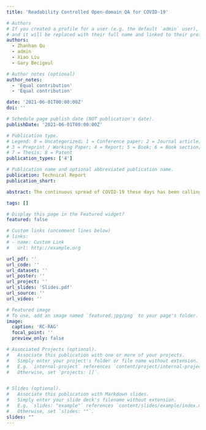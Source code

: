 ```yaml
---
title: 'Readability Controlled Open-domain QA for COVID-19'

# Authors
# If you created a profile for a user (e.g. the default `admin` user), write the username (folder name) here
# and it will be replaced with their full name and linked to their profile.
authors:
  - Zhanhan Qu
  - admin
  - Xiao Liu
  - Gary Becigeul

# Author notes (optional)
author_notes:
  - 'Equal contribution'
  - 'Equal contribution'

date: '2021-06-01T00:00:00Z'
doi: ''

# Schedule page publish date (NOT publication's date).
publishDate: '2021-06-01T00:00:00Z'

# Publication type.
# Legend: 0 = Uncategorized; 1 = Conference paper; 2 = Journal article;
# 3 = Preprint / Working Paper; 4 = Report; 5 = Book; 6 = Book section;
# 7 = Thesis; 8 = Patent
publication_types: ['4']

# Publication name and optional abbreviated publication name.
publication: Technical Report
publication_short: 

abstract: The continuous spread of COVID-19 these days has been calling for a way to provide instant and readable knowledge for researchers, medical workers and the general public. Recent works on COVID related question answering (QA) systems have leveraged retrievalbased structures and yielded promising results, yet sometimes their answers could become unreadable for most users due to the highly technical nature of their knowledge source. We propose RC-RAG for Readability Controlled Retrieval Augmented Generation, an open-domain question-answering system on COVID related topics, which is capable of generating answers of a chosen readability score given a COVID-related question. Our model is proved to generate answers of different readability levels, and could meet the requirements of people with different levels of education. We hope our system will be able to aid researchers and the general public to go through this tough time together.

tags: []

# Display this page in the Featured widget?
featured: false

# Custom links (uncomment lines below)
# links:
# - name: Custom Link
#   url: http://example.org

url_pdf: ''
url_code: ''
url_dataset: ''
url_poster: ''
url_project: ''
url_slides: 'Slides.pdf'
url_source: ''
url_video: ''

# Featured image
# To use, add an image named `featured.jpg/png` to your page's folder.
image:
  caption: 'RC-RAG'
  focal_point: ''
  preview_only: false

# Associated Projects (optional).
#   Associate this publication with one or more of your projects.
#   Simply enter your project's folder or file name without extension.
#   E.g. `internal-project` references `content/project/internal-project/index.md`.
#   Otherwise, set `projects: []`.


# Slides (optional).
#   Associate this publication with Markdown slides.
#   Simply enter your slide deck's filename without extension.
#   E.g. `slides: "example"` references `content/slides/example/index.md`.
#   Otherwise, set `slides: ""`.
slides: ""
---
```


